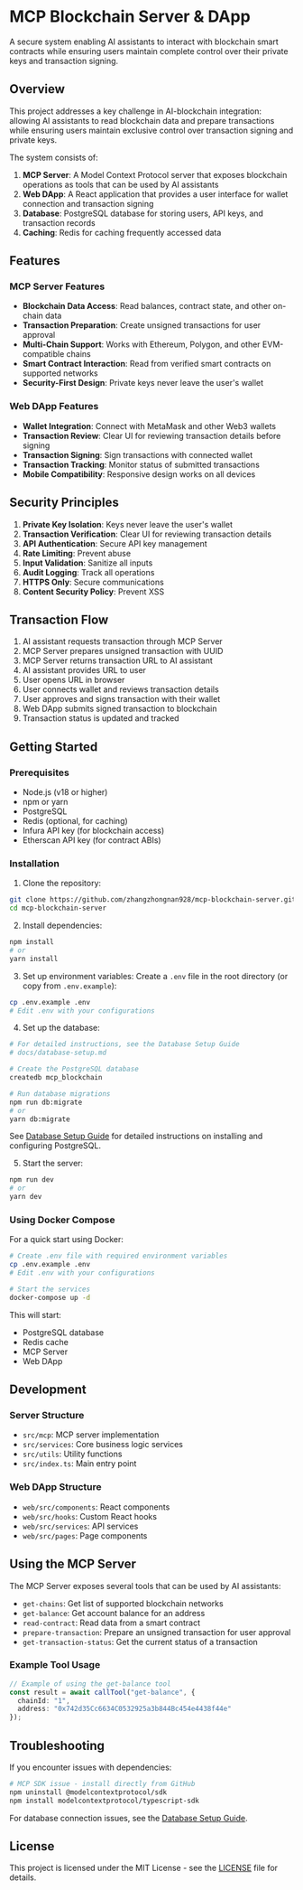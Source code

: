 # MCP Blockchain Server & DApp

A secure system enabling AI assistants to interact with blockchain smart contracts while ensuring users maintain complete control over their private keys and transaction signing.

## Overview

This project addresses a key challenge in AI-blockchain integration: allowing AI assistants to read blockchain data and prepare transactions while ensuring users maintain exclusive control over transaction signing and private keys.

The system consists of:

1. **MCP Server**: A Model Context Protocol server that exposes blockchain operations as tools that can be used by AI assistants
2. **Web DApp**: A React application that provides a user interface for wallet connection and transaction signing
3. **Database**: PostgreSQL database for storing users, API keys, and transaction records
4. **Caching**: Redis for caching frequently accessed data

## Features

### MCP Server Features

- **Blockchain Data Access**: Read balances, contract state, and other on-chain data
- **Transaction Preparation**: Create unsigned transactions for user approval
- **Multi-Chain Support**: Works with Ethereum, Polygon, and other EVM-compatible chains
- **Smart Contract Interaction**: Read from verified smart contracts on supported networks
- **Security-First Design**: Private keys never leave the user's wallet

### Web DApp Features

- **Wallet Integration**: Connect with MetaMask and other Web3 wallets
- **Transaction Review**: Clear UI for reviewing transaction details before signing
- **Transaction Signing**: Sign transactions with connected wallet
- **Transaction Tracking**: Monitor status of submitted transactions
- **Mobile Compatibility**: Responsive design works on all devices

## Security Principles

1. **Private Key Isolation**: Keys never leave the user's wallet
2. **Transaction Verification**: Clear UI for reviewing transaction details
3. **API Authentication**: Secure API key management
4. **Rate Limiting**: Prevent abuse
5. **Input Validation**: Sanitize all inputs
6. **Audit Logging**: Track all operations
7. **HTTPS Only**: Secure communications
8. **Content Security Policy**: Prevent XSS

## Transaction Flow

1. AI assistant requests transaction through MCP Server
2. MCP Server prepares unsigned transaction with UUID
3. MCP Server returns transaction URL to AI assistant
4. AI assistant provides URL to user
5. User opens URL in browser
6. User connects wallet and reviews transaction details
7. User approves and signs transaction with their wallet
8. Web DApp submits signed transaction to blockchain
9. Transaction status is updated and tracked

## Getting Started

### Prerequisites

- Node.js (v18 or higher)
- npm or yarn
- PostgreSQL
- Redis (optional, for caching)
- Infura API key (for blockchain access)
- Etherscan API key (for contract ABIs)

### Installation

1. Clone the repository:
```bash
git clone https://github.com/zhangzhongnan928/mcp-blockchain-server.git
cd mcp-blockchain-server
```

2. Install dependencies:
```bash
npm install
# or
yarn install
```

3. Set up environment variables:
Create a `.env` file in the root directory (or copy from `.env.example`):
```bash
cp .env.example .env
# Edit .env with your configurations
```

4. Set up the database:
```bash
# For detailed instructions, see the Database Setup Guide
# docs/database-setup.md

# Create the PostgreSQL database
createdb mcp_blockchain

# Run database migrations
npm run db:migrate
# or
yarn db:migrate
```

See [Database Setup Guide](docs/database-setup.md) for detailed instructions on installing and configuring PostgreSQL.

5. Start the server:
```bash
npm run dev
# or
yarn dev
```

### Using Docker Compose

For a quick start using Docker:

```bash
# Create .env file with required environment variables
cp .env.example .env
# Edit .env with your configurations

# Start the services
docker-compose up -d
```

This will start:
- PostgreSQL database
- Redis cache
- MCP Server
- Web DApp

## Development

### Server Structure

- `src/mcp`: MCP server implementation
- `src/services`: Core business logic services
- `src/utils`: Utility functions
- `src/index.ts`: Main entry point

### Web DApp Structure

- `web/src/components`: React components
- `web/src/hooks`: Custom React hooks
- `web/src/services`: API services
- `web/src/pages`: Page components

## Using the MCP Server

The MCP Server exposes several tools that can be used by AI assistants:

- `get-chains`: Get list of supported blockchain networks
- `get-balance`: Get account balance for an address
- `read-contract`: Read data from a smart contract
- `prepare-transaction`: Prepare an unsigned transaction for user approval
- `get-transaction-status`: Get the current status of a transaction

### Example Tool Usage

```typescript
// Example of using the get-balance tool
const result = await callTool("get-balance", {
  chainId: "1",
  address: "0x742d35Cc6634C0532925a3b844Bc454e4438f44e"
});
```

## Troubleshooting

If you encounter issues with dependencies:

```bash
# MCP SDK issue - install directly from GitHub
npm uninstall @modelcontextprotocol/sdk
npm install modelcontextprotocol/typescript-sdk
```

For database connection issues, see the [Database Setup Guide](docs/database-setup.md).

## License

This project is licensed under the MIT License - see the [LICENSE](LICENSE) file for details.
